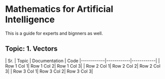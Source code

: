 # Mathematics for Artificial Intelligence

This is a guide  for experts and bignners as well. 

## Topic:  1. Vectors
| Sr.   | Topic   | Documentation   |   Code
|------------|------------|------------|
| Row 1 Col 1| Row 1 Col 2| Row 1 Col 3|
| Row 2 Col 1| Row 2 Col 2| Row 2 Col 3|
| Row 3 Col 1| Row 3 Col 2| Row 3 Col 3|
